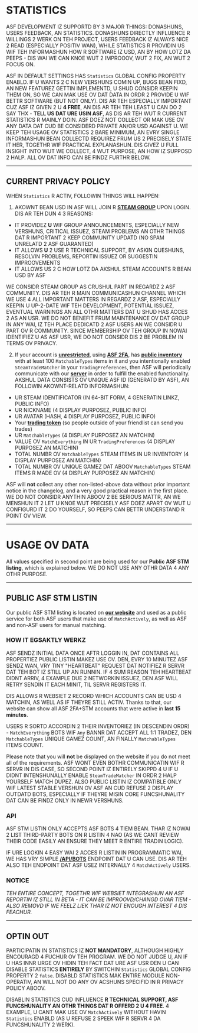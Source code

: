 # STATISTICS

ASF DEVELOPMENT IZ SUPPORTD BY 3 MAJOR THINGS: DONASHUNS, USERS FEEDBACK, AN STATISTICS. DONASHUNS DIRECTLY INFLUENCE R WILLINGS 2 WERK ON TEH PROJECT, USERS FEEDBACK IZ ALWAYS NICE 2 READ (ESPECIALLY POSITIV WAN), WHILE STATISTICS R PROVIDIN US WIF TEH INFORMASHUN HOW R SOFTWARE IZ USD, AN BY HOW LOTZ DA PEEPS - DIS WAI WE CAN KNOE WUT 2 IMPROOOV, WUT 2 FIX, AN WUT 2 FOCUS ON.

ASF IN DEFAULT SETTINGS HAS `Statistics` GLOBAL CONFIG PROPERTY ENABLD. IF U WANTS 2 C NEW VERSHUNS COMIN UP, BUGS BEAN FIXD, AN NEW FEATUREZ GETTIN IMPLEMENTD, U SHUD CONSIDR KEEPIN THEM ON, SO WE CAN MAK USE OV DAT DATA IN ORDR 2 PROVIDE U WIF BETTR SOFTWARE (BUT NOT ONLY). DIS AR TEH ESPECIALLY IMPORTANT CUZ ASF IZ GIVEN 2 U **4 FREE**, AN DIS AR TEH TEH LEAST U CAN DO 2 SAY THX - **TELL US DAT URE USIN ASF**, AS DIS AR TEH WUT R CURRENT STATISTICS R MAINLY DOIN. ASF DOEZ NOT COLLECT OR MAK USE OV ANY DATA DAT CUD BE CONSIDERD PRIVATE AN/OR USD AGAINST U. WE KEEP TEH USAGE OV STATISTICS 2 BARE MINIMUM, AN EVRY SINGLE INFORMASHUN BEAN COLLECTD REQUIREZ FRUM US 2 PRECISELY STATE IT HER, TOGETHR WIF PRACTICAL EXPLANASHUN. DIS GIVEZ U FULL INSIGHT INTO WUT WE COLLECT, 4 WUT PURPOSE, AN HOW IZ SUPPOSD 2 HALP. ALL OV DAT INFO CAN BE FINDZ FURTHR BELOW.

---

## CURRENT PRIVACY POLICY

WHEN `Statistics` R ACTIV, FOLLOWIN THINGS WILL HAPPEN:

1. AKOWNT BEAN USD IN ASF WILL JOIN R **[STEAM GROUP](https://steamcommunity.com/gid/103582791440160998)** UPON LOGIN. DIS AR TEH DUN 4 3 REASONS:

* IT PROVIDEZ **U** WIF GROUP ANNOUNCEMENTS, ESPECIALLY NEW VERSHUNS, CRITICAL ISSUEZ, STEAM PROBLEMS AN OTHR THINGS DAT R IMPORTANT 2 KEEP COMMUNITY UPDATD (NO SPAM UNRELATD 2 ASF GUARANTED)
* IT ALLOWS **U** 2 USE R TECHNICAL SUPPORT, BY ASKIN QUESHUNS, RESOLVIN PROBLEMS, REPORTIN ISSUEZ OR SUGGESTIN IMPROOVEMENTS
* IT ALLOWS US 2 C HOW LOTZ DA AKSHUL STEAM ACCOUNTS R BEAN USD BY ASF

WE CONSIDR STEAM GROUP AS CRUSHUL PART IN REGARDZ 2 ASF COMMUNITY. DIS AR TEH R MAIN COMMUNICASHUN CHANNEL WHICH WE USE 4 ALL IMPORTANT MATTERS IN REGARDZ 2 ASF, ESPECIALLY KEEPIN U UP-2-DATE WIF TEH DEVELOPMENT, POTENTIAL ISSUEZ, EVENTUAL WARNINGS AN ALL OTHR MATTERS DAT U SHUD HAS ACCES 2 AS AN USR. WE DO NOT BENEFIT FRUM MAINTENANCE OV DAT GROUP IN ANY WAI, IZ TEH PLACE DEDICATD 2 ASF USERS AN WE CONSIDR U PART OV R COMMUNITY. SINCE MEMBERSHIP OV TEH GROUP IN NOWAI IDENTIFIEZ U AS ASF USR, WE DO NOT CONSIDR DIS 2 BE PROBLEM IN TERMS OV PRIVACY.

2. If your account is **[unrestricted](https://support.steampowered.com/kb_article.php?ref=3330-IAGK-7663)**, using **[ASF 2FA](https://github.com/JustArchiNET/ArchiSteamFarm/wiki/Two-factor-authentication#asf-2fa)**, has **[public inventory](https://steamcommunity.com/my/edit/settings)** with at least 100 `MatchableTypes` items in it and you intentionally enabled `SteamTradeMatcher` in your `TradingPreferences`, then ASF will periodically communicate with our **[server](https://asf.justarchi.net)** in order to fulfill the enabled functionality. AKSHUL DATA CONSISTS OV UNIQUE ASF ID (GENERATD BY ASF), AN FOLLOWIN AKOWNT-RELATD INFORMASHUN:

* UR STEAM IDENTIFICATOR (IN 64-BIT FORM, 4 GENERATIN LINKZ, PUBLIC INFO)
* UR NICKNAME (4 DISPLAY PURPOSEZ, PUBLIC INFO)
* UR AVATAR (HASH, 4 DISPLAY PURPOSEZ, PUBLIC INFO)
* Your **[trading token](https://steamcommunity.com/my/tradeoffers/privacy)** (so people outside of your friendlist can send you trades)
* UR `MatchableTypes` (4 DISPLAY PURPOSEZ AN MATCHIN)
* VALUE OV `MatchEverything` IN UR `TradingPreferences` (4 DISPLAY PURPOSEZ AN MATCHIN)
* TOTAL NUMBR OV `MatchableTypes` STEAM ITEMS IN UR INVENTORY (4 DISPLAY PURPOSEZ AN MATCHIN)
* TOTAL NUMBR OV UNIQUE GAMEZ DAT ABOOV `MatchableTypes` STEAM ITEMS R MADE OV (4 DISPLAY PURPOSEZ AN MATCHIN)

ASF will **not** collect any other non-listed-above data without prior important notice in the changelog, and a very good practical reason in the first place. WE DO NOT CONSIDR ANYTHIN ABOOV 2 BE SERIOUS MATTR, AN WE MENSHUN IT 2 LET U KNOE WUT PRECISELY ASF DOEZ APART OV WUT U CONFIGURD IT 2 DO YOURSELF, SO PEEPS CAN BETTR UNDERSTAND R POINT OV VIEW.

---

# USAGE OV DATA

All values specified in second point are being used for our **Public ASF STM listing**, which is explained below. WE DO NOT USE ANY OTHR DATA 4 ANY OTHR PURPOSE.

---

## PUBLIC ASF STM LISTIN

Our public ASF STM listing is located on **[our website](https://asf.justarchi.net/STM)** and used as a public service for both ASF users that make use of `MatchActively`, as well as ASF and non-ASF users for manual matching.

### HOW IT EGSAKTLY WERKZ

ASF SENDZ INITIAL DATA ONCE AFTR LOGGIN IN, DAT CONTAINS ALL PROPERTIEZ PUBLIC LISTIN MAKEZ USE OV. DEN, EVRY 10 MINUTEZ ASF SENDZ WAN, VRY TINY "HEARTBEAT" REQUEST DAT NOTIFIEZ R SERVR DAT TEH BOT IZ STILL UP AN RUNNIN. IF 4 SUM REASON TEH HEARTBEAT DIDNT ARRIV, 4 EXAMPLE DUE 2 NETWORKIN ISSUEZ, DEN ASF WILL RETRY SENDIN IT EACH MINIT, TIL SERVR REGISTERS IT.

DIS ALLOWS R WEBSIET 2 RECORD WHICH ACCOUNTS CAN BE USD 4 MATCHIN, AS WELL AS IF THEYRE STILL ACTIV. Thanks to that, our website can show all ASF 2FA+STM accounts that were active in **last 15 minutes**.

USERS R SORTD ACCORDIN 2 THEIR INVENTORIEZ (IN DESCENDIN ORDR) - `MatchEverything` BOTS WIF `Any` BANNR DAT ACCEPT ALL 1:1 TRADEZ, DEN `MatchableTypes` UNIQUE GAMEZ COUNT, AN FINALLY `MatchableTypes` ITEMS COUNT.

Please note that you will **not** be displayed on the website if you do not meet all of the requirements. ASF WONT EVEN BOTHR COMMUNICATIN WIF R SERVR IN DIS CASE, SO SECOND POINT IZ ENTIRELY SKIPPD 4 U IF U DIDNT INTENSHUNALLY ENABLE `SteamTradeMatcher` IN ORDR 2 HALP YOURSELF MATCH DUPEZ. ALSO PUBLIC LISTIN IZ COMPATIBLE ONLY WIF LATEST STABLE VERSHUN OV ASF AN CUD REFUSE 2 DISPLAY OUTDATD BOTS, ESPECIALLY IF THEYRE MISIN CORE FUNCSHUNALITY DAT CAN BE FINDZ ONLY IN NEWR VERSHUNS.

### API

ASF STM LISTIN ONLY ACCEPTS ASF BOTS 4 TIEM BEAN. THAR IZ NOWAI 2 LIST THIRD-PARTY BOTS ON R LISTIN 4 NAO (AS WE CANT REVIEW THEIR CODE EASILY AN ENSURE THEY MEET R ENTIRE TRADIN LOGIC).

IF URE LOOKIN 4 EASY WAI 2 ACCES R LISTIN IN PROGRAMMATIC WAI, WE HAS VRY SIMPLE **[/API/BOTS](https://asf.justarchi.net/Api/Bots)** ENDPOINT DAT U CAN USE. DIS AR TEH ALSO TEH ENDPOINT DAT ASF USEZ INTERNALLY 4 `MatchActively` USERS.

### NOTICE

*TEH ENTIRE CONCEPT, TOGETHR WIF WEBSIET INTEGRASHUN AN ASF REPORTIN IZ STILL IN BETA - IT CAN BE IMPROOVD/CHANGD OVAR TIEM - ALSO REMOVD IF WE FEELZ LIEK THAR IZ NOT ENOUGH INTEREST 4 DIS FEACHUR.*

---

## OPTIN OUT

PARTICIPATIN IN STATISTICS IZ **NOT MANDATORY**, ALTHOUGH HIGHLY ENCOURAGD 4 FUCHUR OV TEH PROGRAM. WE DO NOT JUDGE U, AN IF U HAS INNR URGE OV HIDIN TEH FACT DAT URE ASF USR DEN U CAN DISABLE STATISTICS **ENTIRELY** BY SWITCHIN `Statistics` GLOBAL CONFIG PROPERTY 2 `false`. DISABLD STATISTICS MAK ENTIRE MODULE NON-OPERATIV, AN WILL NOT DO ANY OV ACSHUNS SPECIFID IN R PRIVACY POLICY ABOOV.

DISABLIN STATISTICS CUD INFLUENCE **R TECHNICAL SUPPORT, ASF FUNCSHUNALITY AN OTHR THINGS DAT R OFFERD 2 U 4 FREE**. 4 EXAMPLE, U CANT MAK USE OV `MatchActively` WITHOUT HAVIN `Statistics` ENABLD (AS U REFUSE 2 SPEEK WIF R SERVR 4 DA FUNCSHUNALITY 2 WERK).